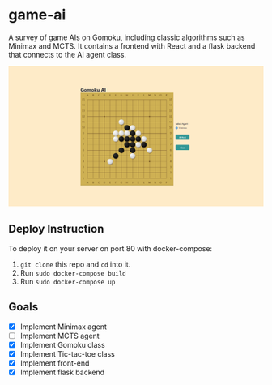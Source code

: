 # game-ai
A survey of game AIs on Gomoku, including classic algorithms such as Minimax and MCTS. It contains a frontend with React and a flask backend that connects to the AI agent class.

![Screenshot of UI](screenshot1.png?raw=true)

## Deploy Instruction
To deploy it on your server on port 80 with docker-compose:
1. `git clone` this repo and `cd` into it.
2. Run `sudo docker-compose build`
3. Run `sudo docker-compose up`

## Goals
- [X] Implement Minimax agent
- [ ] Implement MCTS agent
- [X] Implement Gomoku class
- [X] Implement Tic-tac-toe class
- [X] Implement front-end
- [X] Implement flask backend
